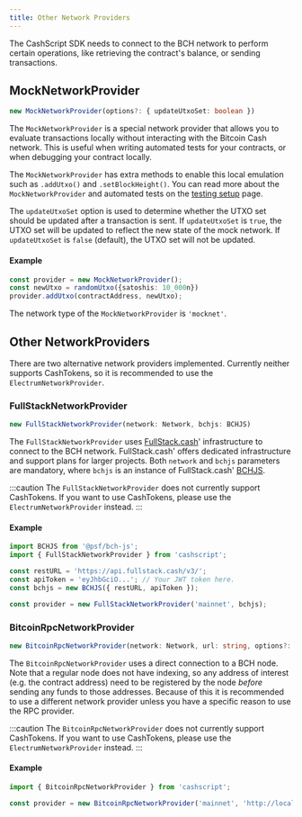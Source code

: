 ```yaml
---
title: Other Network Providers
---
```


The CashScript SDK needs to connect to the BCH network to perform certain operations, like retrieving the contract's balance, or sending transactions.

## MockNetworkProvider
```ts
new MockNetworkProvider(options?: { updateUtxoSet: boolean })
```

The `MockNetworkProvider` is a special network provider that allows you to evaluate transactions locally without interacting with the Bitcoin Cash network. This is useful when writing automated tests for your contracts, or when debugging your contract locally.

The `MockNetworkProvider` has extra methods to enable this local emulation such as `.addUtxo()` and `.setBlockHeight()`.
You can read more about the `MockNetworkProvider` and automated tests on the [testing setup](/docs/sdk/testing-setup) page.

The `updateUtxoSet` option is used to determine whether the UTXO set should be updated after a transaction is sent. If `updateUtxoSet` is `true`, the UTXO set will be updated to reflect the new state of the mock network. If `updateUtxoSet` is `false` (default), the UTXO set will not be updated.

#### Example
```ts
const provider = new MockNetworkProvider();
const newUtxo = randomUtxo({satoshis: 10_000n})
provider.addUtxo(contractAddress, newUtxo);
```

The network type of the `MockNetworkProvider` is `'mocknet'`.

## Other NetworkProviders

There are two alternative network providers implemented. Currently neither supports CashTokens, so it is recommended to use the `ElectrumNetworkProvider`.

### FullStackNetworkProvider

```ts
new FullStackNetworkProvider(network: Network, bchjs: BCHJS)
```

The `FullStackNetworkProvider` uses [FullStack.cash][fullstack]' infrastructure to connect to the BCH network. FullStack.cash' offers dedicated infrastructure and support plans for larger projects. Both `network` and `bchjs` parameters are mandatory, where `bchjs` is an instance of FullStack.cash' [BCHJS][bchjs].

:::caution
The `FullStackNetworkProvider` does not currently support CashTokens. If you want to use CashTokens, please use the `ElectrumNetworkProvider` instead.
:::

#### Example

```js
import BCHJS from '@psf/bch-js';
import { FullStackNetworkProvider } from 'cashscript';

const restURL = 'https://api.fullstack.cash/v3/';
const apiToken = 'eyJhbGciO...'; // Your JWT token here.
const bchjs = new BCHJS({ restURL, apiToken });

const provider = new FullStackNetworkProvider('mainnet', bchjs);
```

### BitcoinRpcNetworkProvider

```ts
new BitcoinRpcNetworkProvider(network: Network, url: string, options?: any)
```

The `BitcoinRpcNetworkProvider` uses a direct connection to a BCH node. Note that a regular node does not have indexing, so any address of interest (e.g. the contract address) need to be registered by the node *before* sending any funds to those addresses. Because of this it is recommended to use a different network provider unless you have a specific reason to use the RPC provider.

:::caution
The `BitcoinRpcNetworkProvider` does not currently support CashTokens. If you want to use CashTokens, please use the `ElectrumNetworkProvider` instead.
:::

#### Example
```js
import { BitcoinRpcNetworkProvider } from 'cashscript';

const provider = new BitcoinRpcNetworkProvider('mainnet', 'http://localhost:8332');
```

[fullstack]: https://fullstack.cash/
[bchjs]: https://bchjs.fullstack.cash/
